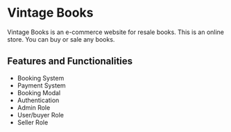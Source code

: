 # Vintage Books

Vintage Books is an e-commerce website for resale books. This is an online store. You can buy or sale any books.

## Features and Functionalities

* Booking System
* Payment System
* Booking Modal
* Authentication
* Admin Role
* User/buyer Role
* Seller Role
